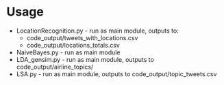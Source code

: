 # Usage

* LocationRecognition.py - run as main module, outputs to:
	* code_output/tweets_with_locations.csv
	* code_output/locations_totals.csv
* NaiveBayes.py - run as main module
* LDA_gensim.py - run as main module, outputs to code_output/airline_topics/
* LSA.py - run as main module, outputs to code_output/topic_tweets.csv